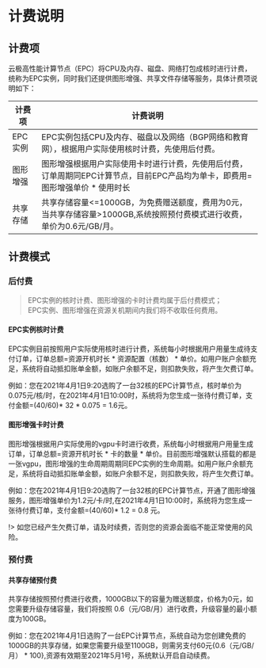 # 计费说明

## 计费项
云极高性能计算节点（EPC）将CPU及内存、磁盘、网络打包成核时进行计费，统称为EPC实例，同时我们还提供图形增强、共享文件存储等服务，具体计费项说明如下：

| 计费项 | 计费说明 |
| --- | --- |
| EPC实例 | EPC实例包括CPU及内存、磁盘以及网络（BGP网络和教育网），根据用户实际使用核时计费，先使用后付费。 |
| 图形增强 | 图形增强根据用户实际使用卡时进行计费，先使用后付费，订单周期同EPC计算节点，目前EPC产品均为单卡，即费用=图形增强单价 * 使用时长 |
| 共享存储 | 共享存储容量<=1000GB，为免费赠送额度，费用为0元，当共享存储容量>1000GB,系统按照预付费模式进行收费，单价为0.6元/GB/月。 |


## 计费模式

### 后付费

> EPC实例的核时计费、图形增强的卡时计费均属于后付费模式；<br>
> EPC实例、图形增强在资源关机期间内我们将不收取任何费用。 

#### EPC实例核时计费

EPC实例目前按照用户实际使用核时进行计费，系统每小时根据用户用量生成待支付订单，订单总额=资源开机时长 * 资源配置（核数） * 单价。如用户账户余额充足，系统将自动抵扣账单金额，如账户余额不足，则扣款失败，将产生欠费订单。

例如：您在2021年4月1日9:20选购了一台32核的EPC计算节点，核时单价为0.075元/核/时，在2021年4月1日10:00时，系统将为您生成一张待付费订单，支付金额=(40/60)* 32 * 0.075 = 1.6元。<br>

#### 图形增强卡时计费
图形增强根据用户实际使用的vgpu卡时进行收费，系统每小时根据用户用量生成订单，订单总额=资源开机时长 * 卡的数量 * 单价。目前图形增强默认搭载的都是一张vgpu，图形增强的生命周期周期同EPC实例的生命周期。如用户账户余额充足，系统将自动抵扣账单金额，如账户余额不足，则扣款失败，将产生欠费订单。

例如：您在2021年4月1日9:20选购了一台32核的EPC计算节点，开通了图形增强服务，图形增强单价为1.2元/卡/时,在2021年4月1日10:00时，系统将为您生成一张待付费订单，支付金额=(40/60)* 1.2 = 0.8 元。<br>

!> 如您已经产生欠费订单，请及时续费，否则您的资源会面临不能正常使用的风险。

### 预付费

#### 共享存储预付费

共享存储按照预付费进行收费，1000GB以下的容量为赠送额度，价格为0元，如您需要升级存储容量，我们将按照 0.6（元/GB/月）进行收费，升级容量的最小额度为100GB。

例如：您在2021年4月1日选购了一台EPC计算节点，系统自动为您创建免费的1000GB的共享存储，如果您需要升级至1100GB，则需另支付60元{0.6（元/GB/月） * 100},资源有效期至2021年5月1号，系统默认开启自动续费。
